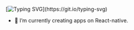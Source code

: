 
[![Typing SVG](https://readme-typing-svg.demolab.com?font=Fira+Code&pause=1000&width=435&lines=Hi%2C+My+Name+Is+Soner+S%C3%B6nmez.;I'm+a+Front-End+Developer.)](https://git.io/typing-svg)
- 🌱 I’m currently creating apps on React-native.
